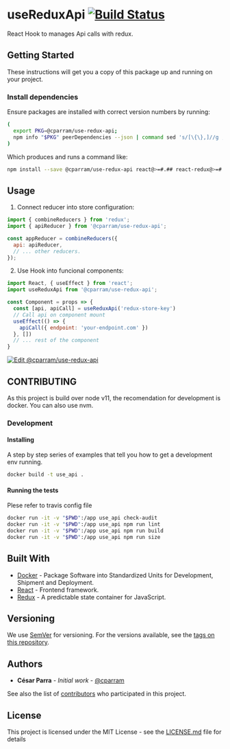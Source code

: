 # useReduxApi [![Build Status](https://travis-ci.com/cparram/use-redux-api.svg?branch=master)](https://travis-ci.com/cparram/use-redux-api)

React Hook to manages Api calls with redux.

## Getting Started

These instructions will get you a copy of this package  up and running on your project.

### Install dependencies

Ensure packages are installed with correct version numbers by running:
  ```sh
  (
    export PKG=@cparram/use-redux-api;
    npm info "$PKG" peerDependencies --json | command sed 's/[\{\},]//g ; s/: /@/g; s/ *//g' | xargs npm install --save "$PKG"
  )
  ```

  Which produces and runs a command like:

  ```sh
  npm install --save @cparram/use-redux-api react@>=#.## react-redux@>=#.## redux@>=#.##
  ```

## Usage

1. Connect reducer into store configuration:

```js
import { combineReducers } from 'redux';
import { apiReducer } from '@cparram/use-redux-api';

const appReducer = combineReducers({
  api: apiReducer,
  // ... other reducers.
});
```

2. Use Hook into funcional components:
```js
import React, { useEffect } from 'react';
import useReduxApi from '@cparram/use-redux-api';

const Component = props => {
  const [api, apiCall] = useReduxApi('redux-store-key')
  // Call api on component mount
  useEffect(() => {
    apiCall({ endpoint: 'your-endpoint.com' })
  }, []) 
  // ... rest of the component
}
```
[![Edit @cparram/use-redux-api](https://codesandbox.io/static/img/play-codesandbox.svg)](https://codesandbox.io/s/cparramuse-redux-api-5g07i?autoresize=1&fontsize=14)

## CONTRIBUTING

As this project is build over node v11, the recomendation for development is docker. You can also use nvm.

### Development

#### Installing

A step by step series of examples that tell you how to get a development env running.

```sh
docker build -t use_api .
```

#### Running the tests

Plese refer to travis config file

```sh
docker run -it -v "$PWD":/app use_api check-audit
docker run -it -v "$PWD":/app use_api npm run lint
docker run -it -v "$PWD":/app use_api npm run build
docker run -it -v "$PWD":/app use_api npm run size
```

## Built With

* [Docker](https://www.docker.com) - Package Software into Standardized Units for Development, Shipment and Deployment.
* [React](https://reactjs.org) - Frontend framework.
* [Redux](https://redux.js.org) - A predictable state container for JavaScript.

## Versioning

We use [SemVer](http://semver.org/) for versioning. For the versions available, see the [tags on this repository](https://github.com/cparram/use-redux-api/tags). 

## Authors

* **César Parra** - *Initial work* - [@cparram](https://github.com/cparram)

See also the list of [contributors](https://github.com/cparram/use-redux-api/contributors) who participated in this project.

## License

This project is licensed under the MIT License - see the [LICENSE.md](LICENSE.md) file for details
